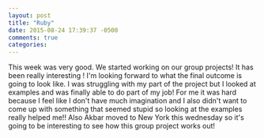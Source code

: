 ```yaml
---
layout: post
title: "Ruby"
date: 2015-08-24 17:39:37 -0500
comments: true
categories: 
---
```

This week was very good. We started working on our group projects! It has been really interesting ! <!--more--> I'm looking forward to what the final outcome is going to look like. I was struggling with my part of the project but I looked at examples and was finally able to do part of my job! For me it was hard because I feel like I don't have much imagination and I also didn't want to come up with something that seemed stupid so looking at the examples really helped me!!  Also Akbar moved to New York this wednesday so it's going to be interesting to see how this group project works out!
